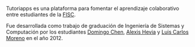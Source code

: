Tutoriapps es una plataforma para fomentar el aprendizaje colaborativo entre estudiantes de la [FISC](http://www.fisc.utp.ac.pa/).

Fue desarrollada como trabajo de graduación de Ingeniería de Sistemas y Computación por los estudiantes [Domingo Chen](https://github.com/dimanchec3), [Alexis Hevia](https://github.com/alexishevia) y [Luis Carlos Moreno](https://github.com/mrluisc) en el año 2012.
